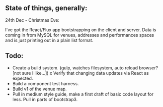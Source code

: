 
## State of things, generally:

24th Dec - Christmas Eve:

I've got the React/Flux app bootstrapping on the client and server. Data is coming in from MySQL for venues, addresses and performances spaces and is just printing out in a plain list format. 

## Todo:
 - Create a build system. (gulp, watches filesystem, auto reload browser? [not sure I like...])
 x Verify that changing data updates via React as expected.
 - Build a component test harness.
 - Build v1 of the venue map.
 - Pull in medium style guide, make a first draft of basic code layout for less. Pull in parts of bootstrap3.